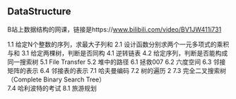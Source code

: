 ## DataStructure

B站上数据结构的网课，链接是https://www.bilibili.com/video/BV1JW411i731

1.1 给定N个整数的序列，求最大子列和
2.1 设计函数分别求两个一元多项式的乘积与和
3.1 给定两棵树，判断是否同构
4.1 逆转链表
4.2 给定序列，判断是否能构成同一搜索树
5.1 File Transfer
5.2 堆中的路径
6.1 拯救007
6.2 六度空间
6.3 邻接矩阵的表示
6.4 邻接表的表示
7.1 哈夫曼编码
7.2 树的遍历 2
7.3 完全二叉搜索树 （Complete Binary Search Tree）  
7.4 哈利波特的考试
8.1 旅游规划